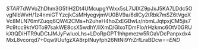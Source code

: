 $START$dWVoZhDhm3G5fIH2Dt4UMcupgYWxx5sL7lJIXZ9pJxJ5KA7LDdc5OvgNlbWvH/1z4nmiGTYzcjkCsMHyegvjmVU0BV9a/6dlCy2tRbk7mSZ6tVgoXVc8MLN76mfZuqq6QW42CMs+h2uheH4hoZxEGBwLr/nbmLJqtpxjCM5jis7Pc9tcc9ktVOTo97sakWE8csX5wdhY/lIXmD/GlxoTDmFlo/rHzkmc6OtV0GRUkXtQDiHTR9uDCtJMJyFwIuoLhs+LDoRpGPT1hhpmezw5ROaVDcPanpxdx4MxL8vcorqd7+0qw9UufgzXA8rpINuyfph26NtNI9YrZrfLraBDcw==$END$